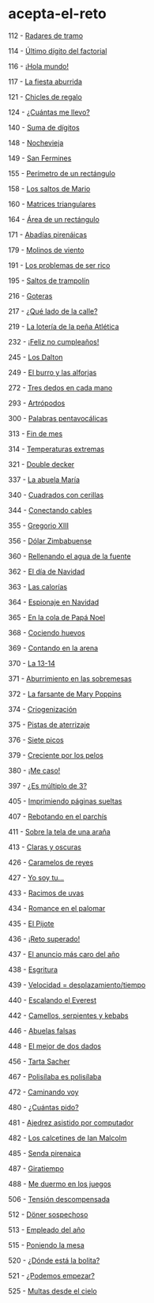 # acepta-el-reto

112 - [Radares de tramo](src/100-199/p112.c)

114 - [Último dígito del factorial](src/100-199/p114.c)

116 - [¡Hola mundo!](src/100-199/p116.c)

117 - [La fiesta aburrida](src/100-199/p117.c)

121 - [Chicles de regalo](src/100-199/p121.c)

124 - [¿Cuántas me llevo?](src/100-199/p124.c)

140 - [Suma de dígitos](src/100-199/p140.c)

148 - [Nochevieja](src/100-199/p148.c)

149 - [San Fermines](src/100-199/p149.c)

155 - [Perímetro de un rectángulo](src/100-199/p155.c)

158 - [Los saltos de Mario](src/100-199/p158.c)

160 - [Matrices triangulares](src/100-199/p160.c)

164 - [Área de un rectángulo](src/100-199/p164.c)

171 - [Abadías pirenáicas](src/100-199/p171.c)

179 - [Molinos de viento](src/100-199/p179.c)

191 - [Los problemas de ser rico](src/100-199/p191.c)

195 - [Saltos de trampolín](src/100-199/p195.c)

216 - [Goteras](src/200-299/p216.c)

217 - [¿Qué lado de la calle?](src/200-299/p217.c)

219 - [La lotería de la peña Atlética](src/200-299/p219.c)

232 - [¡Feliz no cumpleaños!](src/200-299/p232.c)

245 - [Los Dalton](src/200-299/p245.c)

249 - [El burro y las alforjas](src/200-299/p249.c)

272 - [Tres dedos en cada mano](src/200-299/p272.c)

293 - [Artrópodos](src/200-299/p293.c)

300 - [Palabras pentavocálicas](src/300-399/p300.c)

313 - [Fin de mes](src/300-399/p313.c)

314 - [Temperaturas extremas](src/300-399/p314.c)

321 - [Double decker](src/300-399/p321.c)

337 - [La abuela María](src/300-399/p337.c)

340 - [Cuadrados con cerillas](src/300-399/p340.c)

344 - [Conectando cables](src/300-399/p344.c)

355 - [Gregorio XIII](src/300-399/p355.c)

356 - [Dólar Zimbabuense](src/300-399/p356.c)

360 - [Rellenando el agua de la fuente](src/300-399/p360.c)

362 - [El día de Navidad](src/300-399/p362.c)

363 - [Las calorías](src/300-399/p363.c)

364 - [Espionaje en Navidad](src/300-399/p364.c)

365 - [En la cola de Papá Noel](src/300-399/p365.c)

368 - [Cociendo huevos](src/300-399/p368.c)

369 - [Contando en la arena](src/300-399/p369.c)

370 - [La 13-14](src/300-399/p370.c)

371 - [Aburrimiento en las sobremesas](src/300-399/p371.c)

372 - [La farsante de Mary Poppins](src/300-399/p372.c)

374 - [Criogenización](src/300-399/p374.c)

375 - [Pistas de aterrizaje](src/300-399/p375.c)

376 - [Siete picos](src/300-399/p376.c)

379 - [Creciente por los pelos](src/300-399/p379.c)

380 - [¡Me caso!](src/300-399/p380.c)

397 - [¿Es múltiplo de 3?](src/300-399/p397.c)

405 - [Imprimiendo páginas sueltas](src/400-499/p405.c)

407 - [Rebotando en el parchís](src/400-499/p407.c)

411 - [Sobre la tela de una araña](src/400-499/p411.c)

413 - [Claras y oscuras](src/400-499/p413.c)

426 - [Caramelos de reyes](src/400-499/p426.c)

427 - [Yo soy tu...](src/400-499/p427.c)

433 - [Racimos de uvas](src/400-499/p433.c)

434 - [Romance en el palomar](src/400-499/p434.c)

435 - [El Pijote](src/400-499/p435.c)

436 - [¡Reto superado!](src/400-499/p436.c)

437 - [El anuncio más caro del año](src/400-499/p437.c)

438 - [Esgritura](src/400-499/p438.c)

439 - [Velocidad = desplazamiento/tiempo](src/400-499/p439.c)

440 - [Escalando el Everest](src/400-499/p440.c)

442 - [Camellos, serpientes y kebabs](src/400-499/p442.c)

446 - [Abuelas falsas](src/400-499/p446.c)

448 - [El mejor de dos dados](src/400-499/p448.c)

456 - [Tarta Sacher](src/400-499/p456.c)

467 - [Polisílaba es polisílaba](src/400-499/p467.c)

472 - [Caminando voy](src/400-499/p472.c)

480 - [¿Cuántas pido?](src/400-499/p480.c)

481 - [Ajedrez asistido por computador](src/400-499/p481.c)

482 - [Los calcetines de Ian Malcolm](src/400-499/p482.c)

485 - [Senda pirenaica](src/400-499/p485.c)

487 - [Giratiempo](src/400-499/p487.c)

488 - [Me duermo en los juegos](src/400-499/p488.c)

506 - [Tensión descompensada](src/500-599/p506.c)

512 - [Döner sospechoso](src/500-599/p512.c)

513 - [Empleado del año](src/500-599/p513.c)

515 - [Poniendo la mesa](src/500-599/p515.c)

520 - [¿Dónde está la bolita?](src/500-599/p520.c)

521 - [¿Podemos empezar?](src/500-599/p521.c)

525 - [Multas desde el cielo](src/500-599/p525.c)
